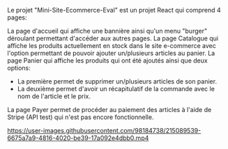 Le projet "Mini-Site-Ecommerce-Eval" est un projet React qui comprend 4 pages:

La page d'accueil qui affiche une bannière ainsi qu'un menu "burger" déroulant permettant d'accéder aux autres pages.
La page Catalogue qui affiche les produits actuellement en stock dans le site e-commerce avec l'option permettant de pouvoir ajouter un/plusieurs articles au panier.
La page Panier qui affiche les produits qui ont été ajoutés ainsi que deux options:

  - La première permet de supprimer un/plusieurs articles de son panier.
  - La deuxième permet d'avoir un récapitulatif de la commande avec le nom de l'article et le prix.

La page Payer permet de procéder au paiement des articles à l'aide de Stripe (API test) qui n'est pas encore fonctionnelle.


https://user-images.githubusercontent.com/98184738/215089539-6675a7a9-4816-4020-be39-17a092e4dbb0.mp4

